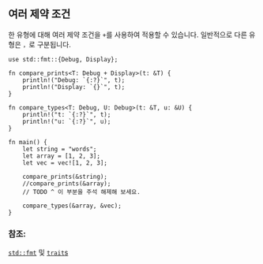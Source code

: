 ## 여러 제약 조건

한 유형에 대해 여러 제약 조건을 `+`를 사용하여 적용할 수 있습니다. 일반적으로 다른 유형은 `，`로 구분됩니다.

```rust,editable
use std::fmt::{Debug, Display};

fn compare_prints<T: Debug + Display>(t: &T) {
    println!("Debug: `{:?}`", t);
    println!("Display: `{}`", t);
}

fn compare_types<T: Debug, U: Debug>(t: &T, u: &U) {
    println!("t: `{:?}`", t);
    println!("u: `{:?}`", u);
}

fn main() {
    let string = "words";
    let array = [1, 2, 3];
    let vec = vec![1, 2, 3];

    compare_prints(&string);
    //compare_prints(&array);
    // TODO ^ 이 부분을 주석 해제해 보세요.

    compare_types(&array, &vec);
}
```

### 참조:

[`std::fmt`][fmt] 및 [`trait`s][traits]

[fmt]: ../hello/print.md
[traits]: ../trait.md
